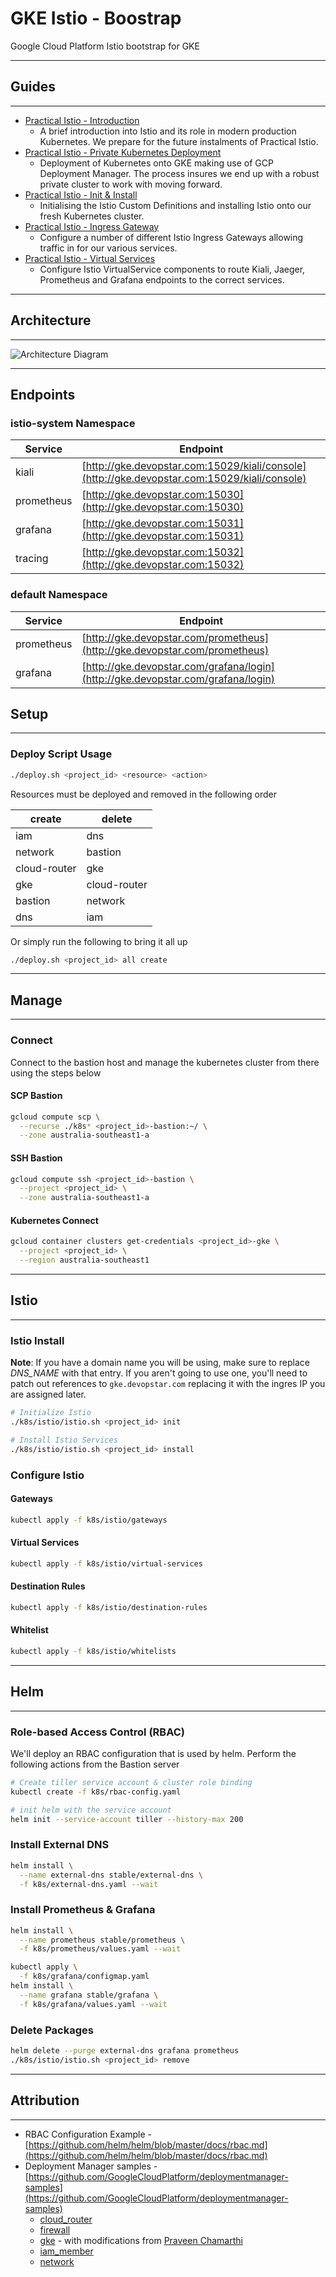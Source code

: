 # GKE Istio - Boostrap

Google Cloud Platform Istio bootstrap for GKE

---

## Guides

---

* [Practical Istio - Introduction](https://devopstar.com/2019/06/16/practical-istio-introduction-and-setup/)
  * A brief introduction into Istio and its role in modern production Kubernetes. We prepare for the future instalments of Practical Istio.
* [Practical Istio - Private Kubernetes Deployment](https://devopstar.com/2019/06/16/practical-istio-private-kubernetes-deploy/)
  * Deployment of Kubernetes onto GKE making use of GCP Deployment Manager. The process insures we end up with a robust private cluster to work with moving forward.
* [Practical Istio - Init & Install](https://devopstar.com/2019/06/16/practical-istio-init-and-install/)
  * Initialising the Istio Custom Definitions and installing Istio onto our fresh Kubernetes cluster.
* [Practical Istio - Ingress Gateway](https://devopstar.com/2019/06/17/practical-istio-ingress-gateway/)
  * Configure a number of different Istio Ingress Gateways allowing traffic in for our various services.
* [Practical Istio - Virtual Services](https://devopstar.com/2019/06/17/practical-istio-virtual-services/)
  * Configure Istio VirtualService components to route Kiali, Jaeger, Prometheus and Grafana endpoints to the correct services.

---

## Architecture

---

![Architecture Diagram](img/architecture.png)

---

## Endpoints

### istio-system Namespace

| Service    | Endpoint                                                                                     |
|------------|----------------------------------------------------------------------------------------------|
| kiali      | [http://gke.devopstar.com:15029/kiali/console](http://gke.devopstar.com:15029/kiali/console) |
| prometheus | [http://gke.devopstar.com:15030](http://gke.devopstar.com:15030)                             |
| grafana    | [http://gke.devopstar.com:15031](http://gke.devopstar.com:15031)                             |
| tracing    | [http://gke.devopstar.com:15032](http://gke.devopstar.com:15032)                             |

### default Namespace

| Service    | Endpoint                                                                         |
|------------|----------------------------------------------------------------------------------|
| prometheus | [http://gke.devopstar.com/prometheus](http://gke.devopstar.com/prometheus)       |
| grafana    | [http://gke.devopstar.com/grafana/login](http://gke.devopstar.com/grafana/login) |

## Setup

---

### Deploy Script Usage

```bash
./deploy.sh <project_id> <resource> <action>
```

Resources must be deployed and removed in the following order

| create       | delete       |
|--------------|--------------|
| iam          | dns          |
| network      | bastion      |
| cloud-router | gke          |
| gke          | cloud-router |
| bastion      | network      |
| dns          | iam          |

Or simply run the following to bring it all up

```bash
./deploy.sh <project_id> all create
```

---

## Manage

---

### Connect

Connect to the bastion host and manage the kubernetes cluster from there using the steps below

#### SCP Bastion

```bash
gcloud compute scp \
  --recurse ./k8s* <project_id>-bastion:~/ \
  --zone australia-southeast1-a
```

#### SSH Bastion

```bash
gcloud compute ssh <project_id>-bastion \
  --project <project_id> \
  --zone australia-southeast1-a
```

#### Kubernetes Connect

```bash
gcloud container clusters get-credentials <project_id>-gke \
  --project <project_id> \
  --region australia-southeast1
```

---

## Istio

---

### Istio Install

**Note**: If you have a domain name you will be using, make sure to replace *DNS_NAME* with that entry. If you aren't going to use one, you'll need to patch out references to `gke.devopstar.com` replacing it with the ingres IP you are assigned later.

```bash
# Initialize Istio
./k8s/istio/istio.sh <project_id> init

# Install Istio Services
./k8s/istio/istio.sh <project_id> install
```

### Configure Istio

#### Gateways

```bash
kubectl apply -f k8s/istio/gateways
```

#### Virtual Services

```bash
kubectl apply -f k8s/istio/virtual-services
```

#### Destination Rules

```bash
kubectl apply -f k8s/istio/destination-rules
```

#### Whitelist

```bash
kubectl apply -f k8s/istio/whitelists
```

---

## Helm

---

### Role-based Access Control (RBAC)

We'll deploy an RBAC configuration that is used by helm. Perform the following actions from the Bastion server

```bash
# Create tiller service account & cluster role binding
kubectl create -f k8s/rbac-config.yaml

# init helm with the service account
helm init --service-account tiller --history-max 200
```

### Install External DNS

```bash
helm install \
  --name external-dns stable/external-dns \
  -f k8s/external-dns.yaml --wait
```

### Install Prometheus & Grafana

```bash
helm install \
  --name prometheus stable/prometheus \
  -f k8s/prometheus/values.yaml --wait

kubectl apply \
  -f k8s/grafana/configmap.yaml
helm install \
  --name grafana stable/grafana \
  -f k8s/grafana/values.yaml --wait
```

### Delete Packages

```bash
helm delete --purge external-dns grafana prometheus
./k8s/istio/istio.sh <project_id> remove
```

---

## Attribution

---

- RBAC Configuration Example - [https://github.com/helm/helm/blob/master/docs/rbac.md](https://github.com/helm/helm/blob/master/docs/rbac.md)
- Deployment Manager samples - [https://github.com/GoogleCloudPlatform/deploymentmanager-samples](https://github.com/GoogleCloudPlatform/deploymentmanager-samples)
  - [cloud_router](https://github.com/GoogleCloudPlatform/deploymentmanager-samples/tree/master/community/cloud-foundation/templates/cloud_router)
  - [firewall](https://github.com/GoogleCloudPlatform/deploymentmanager-samples/tree/master/community/cloud-foundation/templates/firewall)
  - [gke](https://github.com/GoogleCloudPlatform/deploymentmanager-samples/tree/master/community/cloud-foundation/templates/gke) - with modifications from [Praveen Chamarthi](https://github.com/GoogleCloudPlatform/deploymentmanager-samples/pull/326)
  - [iam_member](https://github.com/GoogleCloudPlatform/deploymentmanager-samples/tree/master/community/cloud-foundation/templates/iam_member)
  - [network](https://github.com/GoogleCloudPlatform/deploymentmanager-samples/tree/master/community/cloud-foundation/templates/network)
